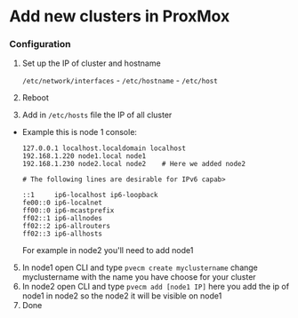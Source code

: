 # Add new clusters in ProxMox
### Configuration
1. Set up the IP of cluster and hostname

    `/etc/network/interfaces` - 
    `/etc/hostname` -
    `/etc/host`
    
3. Reboot
4. Add in `/etc/hosts` file the IP of all cluster
  - Example this is node 1 console:
    ```
    127.0.0.1 localhost.localdomain localhost
    192.168.1.220 node1.local node1
    192.168.1.230 node2.local node2    # Here we added node2

    # The following lines are desirable for IPv6 capab>

    ::1     ip6-localhost ip6-loopback
    fe00::0 ip6-localnet
    ff00::0 ip6-mcastprefix
    ff02::1 ip6-allnodes
    ff02::2 ip6-allrouters
    ff02::3 ip6-allhosts
    ```
    For example in node2 you'll need to add node1
5. In node1 open CLI and type `pvecm create myclustername` change myclustername with the name you have choose for your cluster
6. In node2 open CLI and type `pvecm add [node1 IP]` here you add the ip of node1 in node2 so the node2 it will be visible on node1
7. Done
